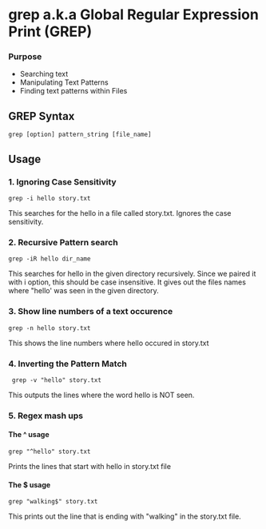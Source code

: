 # grep a.k.a Global Regular Expression Print (GREP)
### Purpose
- Searching text
- Manipulating Text Patterns
- Finding text patterns within Files

## GREP Syntax
```
grep [option] pattern_string [file_name]
```
## Usage
### 1. Ignoring Case Sensitivity
```
grep -i hello story.txt
```
This searches for the hello in a file called story.txt. Ignores the case sensitivity.

### 2. Recursive Pattern search
```
grep -iR hello dir_name
```
This searches for hello in the given directory recursively. Since we paired it with i option, this should be case insensitive. It gives out the files names where "hello' was seen in the given directory.

### 3. Show line numbers of a text occurence
```
grep -n hello story.txt
```
This shows the line numbers where hello occured in story.txt

### 4. Inverting the Pattern Match

```
 grep -v "hello" story.txt
```
This outputs the lines where the word hello is NOT seen.

### 5. Regex mash ups
 #### The ^ usage

 ```
 grep "^hello" story.txt
 ```
 Prints the lines that start with hello in story.txt file
 #### The $ usage
```
grep "walking$" story.txt
```
This prints out the line that is ending with "walking" in the story.txt file.